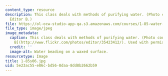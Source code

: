 ```yaml
---
content_type: resource
description: This class deals with methods of purifying water. (Photo courtesy of
  Editor B.)
file: https://ol-ocw-studio-app-qa.s3.amazonaws.com/courses/1-85-water-and-wastewater-treatment-engineering-spring-2006/5e23ac55e86cbd568daa8dd8b2662b59_1-85s06.jpg
file_type: image/jpeg
image_metadata:
  caption: This class deals with methods of purifying water. (Photo courtesy of [Editor
    B](http://www.flickr.com/photos/editor/35423412/). Used with permission.)
  credit: ''
  image-alt: Water beading on a waxed surface.
resourcetype: Image
title: 1-85s06.jpg
uid: 5e23ac55-e86c-bd56-8daa-8dd8b2662b59
---
```

